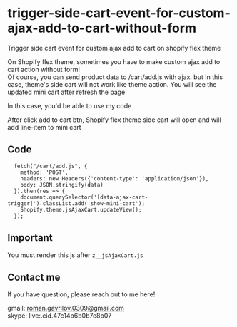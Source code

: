# trigger-side-cart-event-for-custom-ajax-add-to-cart-without-form
Trigger side cart event for custom ajax add to cart on shopify flex theme

On Shopify flex theme, sometimes you have to make custom ajax add to cart action without form!  
Of course, you can send product data to /cart/add.js with ajax. but In this case, theme's side cart will not work like theme action. You will see the updated mini cart after refresh the page

In this case, you'd be able to use my code

After click add to cart btn, Shopify flex theme side cart will open and will add line-item to mini cart

## Code

```
  fetch("/cart/add.js", {
    method: 'POST',
    headers: new Headers({'content-type': 'application/json'}),
    body: JSON.stringify(data)
  }).then(res => {
    document.querySelector('[data-ajax-cart-trigger]').classList.add('show-mini-cart');
    Shopify.theme.jsAjaxCart.updateView();
  });
```

## Important
You must render this js after ```z__jsAjaxCart.js``` 

## Contact me
If you have question, please reach out to me here!

gmail: roman.gavrilov.0309@gmail.com<br>
skype: live:.cid.47c14b6b0b7e8b07
